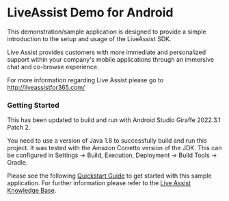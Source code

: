 # LiveAssist Demo for Android #
This demonstration/sample application is designed to provide a simple introduction
to the setup and usage of the LiveAssist SDK.

Live Assist provides customers with more immediate and personalized support within your company's
mobile applications through an immersive chat and co-browse experience.

For more information regarding Live Assist please go to http://liveassistfor365.com/

### Getting Started ###
This has been updated to build and run with Android Studio Giraffe 2022.3.1 Patch 2.

You need to use a version of Java 1.8 to successfully build and run this project. It was tested with the Amazon Corretto
version of the JDK. This can be configured in Settings -> Build, Execution, Deployment -> Build Tools -> Gradle.

Please see the following [Quickstart Guide](https://support.liveassistfor365.com/hc/en-us/articles/360006116734)
to get started with this sample application. For further information please refer to the [Live Assist Knowledge Base](https://support.liveassistfor365.com/hc/en-us/articles/360006210013).
